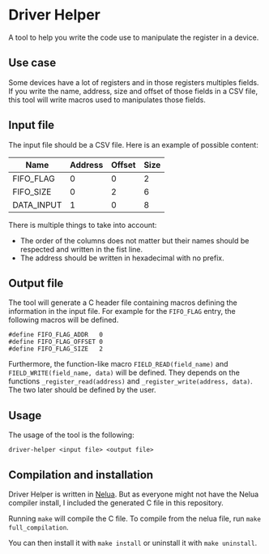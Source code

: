 # Driver Helper

A tool to help you write the code use to manipulate the register in a device.

## Use case

Some devices have a lot of registers and in those registers multiples fields. If you write the name, address, size and offset of those fields in a CSV file, this tool will write macros used to manipulates those fields.

## Input file

The input file should be a CSV file. Here is an example of possible content:

| Name        | Address | Offset | Size |
|-------------|---------|--------|------|
| FIFO\_FLAG  | 0       | 0      | 2    |
| FIFO\_SIZE  | 0       | 2      | 6    |
| DATA\_INPUT | 1       | 0      | 8    |

There is multiple things to take into account:

* The order of the columns does not matter but their names should be respected and written in the fist line.
* The address should be written in hexadecimal with no prefix.

## Output file

The tool will generate a C header file containing macros defining the information in the input file. For example for the `FIFO_FLAG` entry, the following macros will be defined.

```
#define FIFO_FLAG_ADDR   0
#define FIFO_FLAG_OFFSET 0
#define FIFO_FLAG_SIZE   2
```

Furthermore, the function-like macro `FIELD_READ(field_name)` and `FIELD_WRITE(field_name, data)` will be defined. They depends on the functions `_register_read(address)` and `_register_write(address, data)`. The two later should be defined by the user.

## Usage

The usage of the tool is the following: 

```
driver-helper <input file> <output file>
```

## Compilation and installation

Driver Helper is written in [Nelua](https://nelua.io). But as everyone might not have the Nelua compiler install, I included the generated C file in this repository.

Running `make` will compile the C file. To compile from the nelua file, run `make full_compilation`.

You can then install it with `make install` or uninstall it with `make uninstall`.

